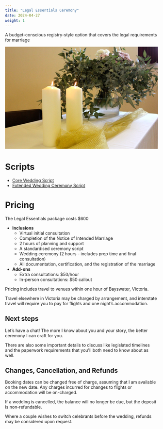 ```yaml
---
title: "Legal Essentials Ceremony"
date: 2024-04-27
weight: 1
---
```


A budget-conscious registry-style option that covers the legal requirements for marriage
<!--more-->

![A picture of candles on a table covered with a white tablecloth with a vase of native flowers](/images/candles.jpg)

# Scripts

- [Core Wedding Script](/resources/scripts/core-wedding)
- [Extended Wedding Ceremony Script](/resources/scripts/extended-wedding)

# Pricing

The Legal Essentials package costs $600

- **Inclusions**
  - Virtual initial consultation
  - Completion of the Notice of Intended Marriage
  - 2 hours of planning and support
  - A standardised ceremony script
  - Wedding ceremony (2 hours - includes prep time and final consultation)
  - All documentation, certification, and the registration of the marriage
- **Add-ons**
  - Extra consultations: $50/hour 
  - In-person consultations: $50 callout

Pricing includes travel to venues within one hour of Bayswater, Victoria.

Travel elsewhere in Victoria may be charged by arrangement, and interstate travel will require you to pay for flights and one night’s accommodation.

## Next steps

Let’s have a chat! The more I know about you and your story, the better ceremony I can craft for you.

There are also some important details to discuss like legislated timelines and the paperwork requirements that you'll both need to know about as well.

## Changes, Cancellation, and Refunds

Booking dates can be changed free of charge, assuming that I am available on the new date. Any charges incurred for changes to flights or accommodation will be on-charged.

If a wedding is cancelled, the balance will no longer be due, but the deposit is non-refundable.

Where a couple wishes to switch celebrants before the wedding, refunds may be considered upon request.